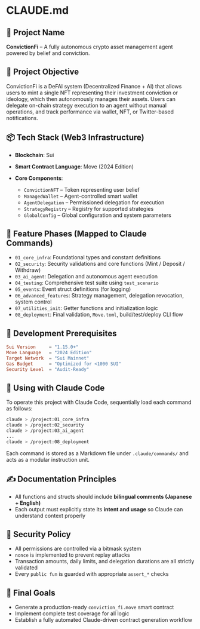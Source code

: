 # CLAUDE.md

## 🧭 Project Name

**ConvictionFi** – A fully autonomous crypto asset management agent powered by belief and conviction.

## 🎯 Project Objective

ConvictionFi is a DeFAI system (Decentralized Finance + AI) that allows users to mint a single NFT representing their investment conviction or ideology, which then autonomously manages their assets. Users can delegate on-chain strategy execution to an agent without manual operations, and track performance via wallet, NFT, or Twitter-based notifications.

## 📦 Tech Stack (Web3 Infrastructure)

- **Blockchain**: Sui
- **Smart Contract Language**: Move (2024 Edition)
- **Core Components**:

  - `ConvictionNFT` – Token representing user belief
  - `ManagedWallet` – Agent-controlled smart wallet
  - `AgentDelegation` – Permissioned delegation for execution
  - `StrategyRegistry` – Registry for supported strategies
  - `GlobalConfig` – Global configuration and system parameters

## 🧱 Feature Phases (Mapped to Claude Commands)

- `01_core_infra`: Foundational types and constant definitions
- `02_security`: Security validations and core functions (Mint / Deposit / Withdraw)
- `03_ai_agent`: Delegation and autonomous agent execution
- `04_testing`: Comprehensive test suite using `test_scenario`
- `05_events`: Event struct definitions (for logging)
- `06_advanced_features`: Strategy management, delegation revocation, system control
- `07_utilities_init`: Getter functions and initialization logic
- `08_deployment`: Final validation, `Move.toml`, build/test/deploy CLI flow

## 📜 Development Prerequisites

```toml
Sui Version     = "1.15.0+"
Move Language   = "2024 Edition"
Target Network  = "Sui Mainnet"
Gas Budget      = "Optimized for <1000 SUI"
Security Level  = "Audit-Ready"
```

## 🧠 Using with Claude Code

To operate this project with Claude Code, sequentially load each command as follows:

```bash
claude > /project:01_core_infra
claude > /project:02_security
claude > /project:03_ai_agent
...
claude > /project:08_deployment
```

Each command is stored as a Markdown file under `.claude/commands/` and acts as a modular instruction unit.

## ✍️ Documentation Principles

- All functions and structs should include **bilingual comments (Japanese + English)**
- Each output must explicitly state its **intent and usage** so Claude can understand context properly

## 🚨 Security Policy

- All permissions are controlled via a bitmask system
- `nonce` is implemented to prevent replay attacks
- Transaction amounts, daily limits, and delegation durations are all strictly validated
- Every `public fun` is guarded with appropriate `assert_*` checks

## 📅 Final Goals

- Generate a production-ready `conviction_fi.move` smart contract
- Implement complete test coverage for all logic
- Establish a fully automated Claude-driven contract generation workflow
